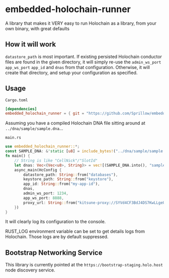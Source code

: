 # embedded-holochain-runner

A library that makes it VERY easy to run Holochain as a library, from your own binary, with great defaults

## How it will work

`datastore_path` is most important. If existing persisted Holochain conductor files
are found in the given directory, it will simply re-use the `admin_ws_port` `app_ws_port` `app_id` and `dnas` from that configuration. Otherwise, it will create that directory, and setup your configuration as specified.

## Usage

`Cargo.toml`

```toml
[dependencies]
embedded_holochain_runner = { git = "https://github.com/Sprillow/embedded-holochain-runner.git" }
```

Assuming you have a compiled Holochain DNA file sitting around at `../dna/sample/sample.dna`...

`main.rs`

```rust
use embedded_holochain_runner::*;
const SAMPLE_DNA: &'static [u8] = include_bytes!("../dna/sample/sample.dna");
fn main() {
    // String is like "CellNick"/"SlotId"
    let dnas: Vec<(Vec<u8>, String)> = vec![(SAMPLE_DNA.into(), "sample".into())];
    async_main(HcConfig {
        datastore_path: String::from("databases"),
        keystore_path: String::from("keystore"),
        app_id: String::from("my-app-id"),
        dnas,
        admin_ws_port: 1234,
        app_ws_port: 8888,
        proxy_url: String::from("kitsune-proxy://SYVd4CF3BdJ4DS7KwLLgeU3_DbHoZ34Y-qroZ79DOs8/kitsune-quic/h/165.22.32.11/p/5779/--"),
    })
}
```

It will clearly log its configuration to the console.

RUST_LOG environment variable can be set to get details logs from Holochain. Those logs are by default suppressed.

## Bootstrap Networking Service

This library is currently pointed at the `https://bootstrap-staging.holo.host` node discovery service.